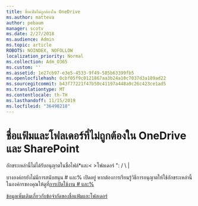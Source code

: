 ```yaml
---
title: ชื่อแฟ้มไม่ถูกต้องใน OneDrive
ms.author: matteva
author: pebaum
manager: scotv
ms.date: 2/27/2018
ms.audience: Admin
ms.topic: article
ROBOTS: NOINDEX, NOFOLLOW
localization_priority: Normal
ms.collection: Adm_O365
ms.custom: ''
ms.assetid: 1e27cb97-e3e5-4533-9f49-585b63399fb5
ms.openlocfilehash: 0cbf05f9c0121867aa3b24a10c7037d3a189ad22
ms.sourcegitcommit: b43f77221f47b50c41197a448a9c26c423ce1ad5
ms.translationtype: MT
ms.contentlocale: th-TH
ms.lasthandoff: 11/15/2019
ms.locfileid: "36498218"
---
```

# <a name="invalid-file-and-folder-names-in-onedrive-and-sharepoint"></a>ชื่อแฟ้มและโฟลเดอร์ที่ไม่ถูกต้องใน OneDrive และ SharePoint

อักขระเหล่านี้ไม่ได้รับอนุญาตในชื่อไฟล์\*และ\< \>โฟลเดอร์ ": / \ | 
  
บางองค์กรยังไม่มีการสนับสนุน # และ% เปิดอยู่ หากต้องการเรียนรู้วิธีการอนุญาตให้ใช้อักขระเหล่านี้ในองค์กรของคุณให้ดูที่[การเปิดใช้งาน # และ%](https://go.microsoft.com/fwlink/?linkid=862611) 
  
[ข้อมูลเพิ่มเติมเกี่ยวกับข้อจำกัดของชื่อแฟ้มและโฟลเดอร์](https://go.microsoft.com/fwlink/?linkid=866430)
  

